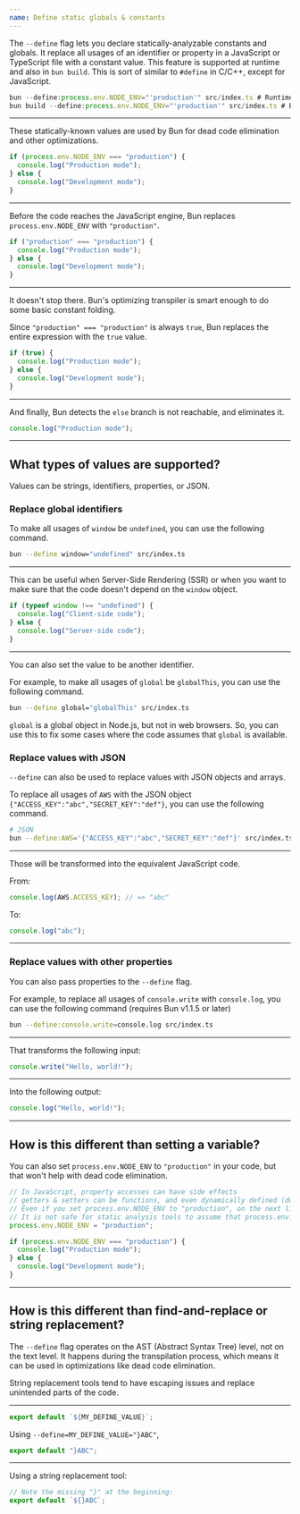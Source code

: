 ```yaml
---
name: Define static globals & constants
---
```


The `--define` flag lets you declare statically-analyzable constants and globals. It replace all usages of an identifier or property in a JavaScript or TypeScript file with a constant value. This feature is supported at runtime and also in `bun build`. This is sort of similar to `#define` in C/C++, except for JavaScript.

```ts
bun --define:process.env.NODE_ENV="'production'" src/index.ts # Runtime
bun build --define:process.env.NODE_ENV="'production'" src/index.ts # Build
```

---

These statically-known values are used by Bun for dead code elimination and other optimizations.

```ts
if (process.env.NODE_ENV === "production") {
  console.log("Production mode");
} else {
  console.log("Development mode");
}
```

---

Before the code reaches the JavaScript engine, Bun replaces `process.env.NODE_ENV` with `"production"`.

```ts
if ("production" === "production") {
  console.log("Production mode");
} else {
  console.log("Development mode");
}
```

---

It doesn't stop there. Bun's optimizing transpiler is smart enough to do some basic constant folding.

Since `"production" === "production"` is always `true`, Bun replaces the entire expression with the `true` value.

```ts
if (true) {
  console.log("Production mode");
} else {
  console.log("Development mode");
}
```

---

And finally, Bun detects the `else` branch is not reachable, and eliminates it.

```ts
console.log("Production mode");
```

---

## What types of values are supported?

Values can be strings, identifiers, properties, or JSON.

### Replace global identifiers

To make all usages of `window` be `undefined`, you can use the following command.

```sh
bun --define window="undefined" src/index.ts
```

---

This can be useful when Server-Side Rendering (SSR) or when you want to make sure that the code doesn't depend on the `window` object.

```js
if (typeof window !== "undefined") {
  console.log("Client-side code");
} else {
  console.log("Server-side code");
}
```

---

You can also set the value to be another identifier.

For example, to make all usages of `global` be `globalThis`, you can use the following command.

```sh
bun --define global="globalThis" src/index.ts
```

`global` is a global object in Node.js, but not in web browsers. So, you can use this to fix some cases where the code assumes that `global` is available.

### Replace values with JSON

`--define` can also be used to replace values with JSON objects and arrays.

To replace all usages of `AWS` with the JSON object `{"ACCESS_KEY":"abc","SECRET_KEY":"def"}`, you can use the following command.

```sh
# JSON
bun --define:AWS='{"ACCESS_KEY":"abc","SECRET_KEY":"def"}' src/index.ts
```

---

Those will be transformed into the equivalent JavaScript code.

From:

```ts
console.log(AWS.ACCESS_KEY); // => "abc"
```

To:

```ts
console.log("abc");
```

---

### Replace values with other properties

You can also pass properties to the `--define` flag.

For example, to replace all usages of `console.write` with `console.log`, you can use the following command (requires Bun v1.1.5 or later)

```sh
bun --define:console.write=console.log src/index.ts
```

---

That transforms the following input:

```ts
console.write("Hello, world!");
```

---

Into the following output:

```ts
console.log("Hello, world!");
```

---

## How is this different than setting a variable?

You can also set `process.env.NODE_ENV` to `"production"` in your code, but that won't help with dead code elimination.

```ts
// In JavaScript, property accesses can have side effects
// getters & setters can be functions, and even dynamically defined (due to prototype chains and Proxy)
// Even if you set process.env.NODE_ENV to "production", on the next line
// It is not safe for static analysis tools to assume that process.env.NODE_ENV is "production".
process.env.NODE_ENV = "production";

if (process.env.NODE_ENV === "production") {
  console.log("Production mode");
} else {
  console.log("Development mode");
}
```

---

## How is this different than find-and-replace or string replacement?

The `--define` flag operates on the AST (Abstract Syntax Tree) level, not on the text level. It happens during the transpilation process, which means it can be used in optimizations like dead code elimination.

String replacement tools tend to have escaping issues and replace unintended parts of the code.

---

```ts
export default `${MY_DEFINE_VALUE}`;
```

Using `--define=MY_DEFINE_VALUE="}ABC"`,

```ts
export default "}ABC";
```

---

Using a string replacement tool:

```ts
// Note the missing "}" at the beginning:
export default `${}ABC`;
```
